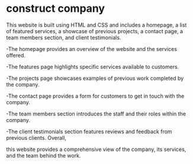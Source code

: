 # construct company
This website is built using HTML and CSS and includes a homepage, a list of featured services, a showcase of previous projects, a contact page, a team members section, and client testimonials.
<br>

-The homepage provides an overview of the website and the services offered.
<br>

-The features page highlights specific services available to customers.
<br>

-The projects page showcases examples of previous work completed by the company.
<br>

-The contact page provides a form for customers to get in touch with the company.
<br>

-The team members section introduces the staff and their roles within the company.
<br>

-The client testimonials section features reviews and feedback from previous clients. Overall,
<br>

this website provides a comprehensive view of the company, its services, and the team behind the work.
